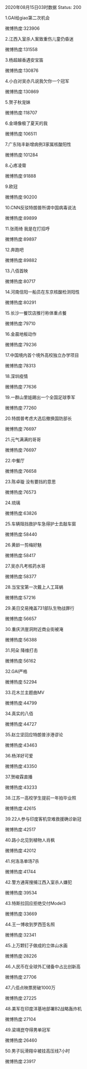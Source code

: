 2020年08月15日03时数据
Status: 200

1.GAI给giao第二次机会

微博热度:323906

2.江西入室杀人案致重伤儿童仍昏迷

微博热度:131558

3.杨超越香遇安宝笛

微博热度:130876

4.小白对吴亦凡说我欠你一个冠军

微博热度:130869

5.贺子秋宠妹

微博热度:118707

6.金靖像极了夏天的我

微博热度:106511

7.广东陆丰新增病例3家属核酸阳性

微博热度:101284

8.心疼凌霄

微博热度:91888

9.欧冠

微博热度:90200

10.CNN反驳特朗普所谓中国病毒说法

微博热度:89899

11.张雨绮 我是在打招呼

微博热度:89897

12.奔跑吧

微博热度:89882

13.八佰首映

微博热度:80717

14.河南信阳一船员在东京核酸检测阳性

微博热度:80291

15.长沙一餐饮店推行称体重点餐

微博热度:79710

16.金晨地板动作

微博热度:79236

17.中国境内首个境外高校独立办学项目

微博热度:78313

18.深圳疫情

微博热度:77636

19.一群山里娃踢出一个全国足球季军

微博热度:77260

20.特朗普考虑大选后撤换国防部长

微博热度:76697

21.元气满满的哥哥

微博热度:76697

22.中餐厅

微博热度:76658

23.陈卓璇 没有要挡的意思

微博热度:76573

24.琉璃

微博热度:63826

25.车辆阻挡救护车急得护士去敲车窗

微博热度:58440

26.黄龄一剪梅好魅

微博热度:58417

27.吴亦凡考核药水哥

微博热度:58377

28.当宝宝第一次戴上人工耳蜗

微博热度:57216

29.美日交易掩盖731部队生物战罪行

微博热度:56657

30.重庆洪崖洞附近商业街被淹

微博热度:56388

31.阿朵 降维打击

微博热度:56162

32.GAI严格

微博热度:52294

33.花木兰主题曲MV

微博热度:44799

34.真实的八佰

微博热度:44727

35.赵立坚回应特朗普涉港谬论

微博热度:43463

36.杨洋好可爱

微博热度:43350

37.贺峻霖直播

微博热度:43233

38.江苏一高校学生提前一年拍毕业照

微博热度:42615

39.22人参与印度客机空难救援确诊新冠

微博热度:42517

40.路小北见到植物人肖枫

微博热度:42012

41.何洛洛单场7杀

微博热度:41744

42.警方通宵搜捕江西入室杀人嫌犯

微博热度:39534

43.特斯拉回应拒绝交付Model3

微博热度:33669

44.王一博收到罗西签名照

微博热度:32341

45.上万颗钉子做成的立体山水画

微博热度:28226

46.人民币在全球外汇储备中占比创新高

微博热度:27706

47.八佰点映票房破1000万

微博热度:27225

48.美军在印度洋基地部署B2战略轰炸机

微博热度:27104

49.梁靖崑夺得男单冠军

微博热度:26460

50.男子玩滑翔伞被挂高压线7小时

微博热度:23917

